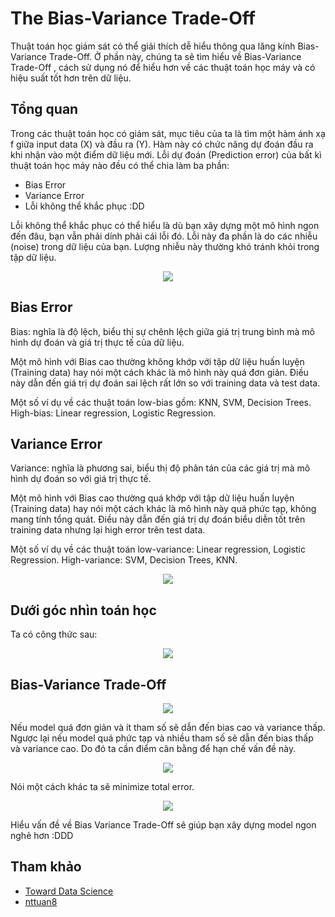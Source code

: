 # The Bias-Variance Trade-Off

Thuật toán học giám sát có thể giải thích dễ hiểu thông qua lăng kính Bias-Variance Trade-Off. Ở phần này, chúng ta sẽ tìm hiểu về Bias-Variance Trade-Off
, cách sử dụng nó để hiểu hơn về các thuật toán học máy và có hiệu suất tốt hơn trên dữ liệu.

## Tổng quan

Trong các thuật toán học có giám sát, mục tiêu của ta là tìm một hàm ánh xạ f giữa input data (X) và đầu ra (Y). Hàm này có chức năng dự đoán đầu ra khi nhận vào một điểm dữ liệu mới.
Lỗi dự đoán (Prediction error) của bất kì thuật toán học máy nào đều có thể chia làm ba phần:
* Bias Error
* Variance Error
* Lỗi không thể khắc phục :DD

Lỗi không thể khắc phục có thể hiểu là dù bạn xây dựng một mô hình ngon đến đâu, bạn vẫn phải dính phải cái lỗi đó. Lỗi này đa phần là do các nhiễu (noise) trong dữ liệu của bạn.
Lượng nhiễu này thường khó tránh khỏi trong tập dữ liệu. 

<p align = "center"><img src = "https://i1.wp.com/nttuan8.com/wp-content/uploads/2019/04/bias_variance.png?w=468&ssl=1"></p>

## Bias Error

Bias: nghĩa là độ lệch, biểu thị sự chênh lệch giữa giá trị trung bình mà mô hình dự đoán và giá trị thực tế của dữ liệu.

Một mô hình với Bias cao thường không khớp với tập dữ liệu huấn luyện (Training data) hay nói một cách khác là mô hình này quá đơn giản. Điều này dẫn đến giá trị dự đoán sai lệch rất lớn so với training data và test data.

Một số ví dụ về các thuật toán low-bias gồm: KNN, SVM, Decision Trees. High-bias: Linear regression, Logistic Regression.

## Variance Error

Variance: nghĩa là phương sai, biểu thị độ phân tán của các giá trị mà mô hình dự đoán so với giá trị thực tế.

Một mô hình với Bias cao thường quá khớp với tập dữ liệu huấn luyện (Training data) hay nói một cách khác là mô hình này quá phức tạp, không mang tính tổng quát. Điều này dẫn đến giá trị dự đoán biểu diễn tốt trên training data nhưng lại high error trên test data.

Một số ví dụ về các thuật toán low-variance: Linear regression, Logistic Regression. High-variance: SVM, Decision Trees, KNN.

<p align = "center"><img src = "https://i2.wp.com/nttuan8.com/wp-content/uploads/2019/04/bias_variance_1-1.png?w=1042&ssl=1"></p>

## Dưới góc nhìn toán học

Ta có công thức sau: 

<p align = "center"><img src ="https://miro.medium.com/max/1158/1*e7VaoBh5apjaM2p4afkFyg.png"></p>

## Bias-Variance Trade-Off

<p align = "center"><img src = "https://miro.medium.com/max/1400/1*9hPX9pAO3jqLrzt0IE3JzA.png"></p>

Nếu model quá đơn giản và ít tham số sẽ dẫn đến bias cao và variance thấp. Ngược lại nếu model quá phức tạp và nhiều tham số sẽ dẫn đến bias thấp và variance cao. Do đó ta cần điểm cân bằng để hạn chế vấn đề này.

<p align = "center"><img src ="https://miro.medium.com/max/1124/1*RQ6ICt_FBSx6mkAsGVwx8g.png"></p>

Nói một cách khác ta sẽ minimize total error.

<p align = "center"><img src ="https://miro.medium.com/max/882/1*SKHGhoGKnBh_GPGHI2Ktvw.png"></p>

Hiểu vấn đề về Bias Variance Trade-Off sẽ giúp bạn xây dựng model ngon nghẻ hơn :DDD

## Tham khảo

* [Toward Data Science](https://towardsdatascience.com/)
* [nttuan8](https://nttuan8.com/bai-10-cac-ky-thuat-co-ban-trong-deep-learning/)
